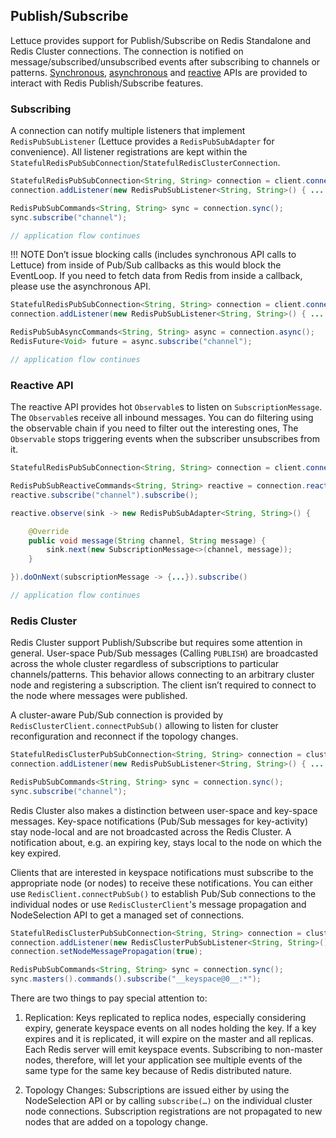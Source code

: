## Publish/Subscribe

Lettuce provides support for Publish/Subscribe on Redis Standalone and
Redis Cluster connections. The connection is notified on
message/subscribed/unsubscribed events after subscribing to channels or
patterns. [Synchronous](connecting-redis.md#basic-usage), [asynchronous](async-api.md)
and [reactive](reactive-api.md) APIs are provided to interact with Redis
Publish/Subscribe features.

### Subscribing

A connection can notify multiple listeners that implement
`RedisPubSubListener` (Lettuce provides a `RedisPubSubAdapter` for
convenience). All listener registrations are kept within the
`StatefulRedisPubSubConnection`/`StatefulRedisClusterConnection`.

``` java
StatefulRedisPubSubConnection<String, String> connection = client.connectPubSub()
connection.addListener(new RedisPubSubListener<String, String>() { ... })

RedisPubSubCommands<String, String> sync = connection.sync();
sync.subscribe("channel");

// application flow continues
```

!!! NOTE
    Don’t issue blocking calls (includes synchronous API calls to Lettuce)
    from inside of Pub/Sub callbacks as this would block the EventLoop. If
    you need to fetch data from Redis from inside a callback, please use
    the asynchronous API.

``` java
StatefulRedisPubSubConnection<String, String> connection = client.connectPubSub()
connection.addListener(new RedisPubSubListener<String, String>() { ... })

RedisPubSubAsyncCommands<String, String> async = connection.async();
RedisFuture<Void> future = async.subscribe("channel");

// application flow continues
```

### Reactive API

The reactive API provides hot `Observable`s to listen on
`SubscriptionMessage`. The `Observable`s receive all
inbound messages. You can do filtering using the observable chain if you
need to filter out the interesting ones, The `Observable` stops
triggering events when the subscriber unsubscribes from it.

``` java
StatefulRedisPubSubConnection<String, String> connection = client.connectPubSub()

RedisPubSubReactiveCommands<String, String> reactive = connection.reactive();
reactive.subscribe("channel").subscribe();

reactive.observe(sink -> new RedisPubSubAdapter<String, String>() {

    @Override
    public void message(String channel, String message) {
        sink.next(new SubscriptionMessage<>(channel, message));
    }

}).doOnNext(subscriptionMessage -> {...}).subscribe()

// application flow continues
```

### Redis Cluster

Redis Cluster support Publish/Subscribe but requires some attention in
general. User-space Pub/Sub messages (Calling `PUBLISH`) are broadcasted
across the whole cluster regardless of subscriptions to particular
channels/patterns. This behavior allows connecting to an arbitrary
cluster node and registering a subscription. The client isn’t required
to connect to the node where messages were published.

A cluster-aware Pub/Sub connection is provided by
`RedisClusterClient.connectPubSub()` allowing to listen for cluster
reconfiguration and reconnect if the topology changes.

``` java
StatefulRedisClusterPubSubConnection<String, String> connection = clusterClient.connectPubSub()
connection.addListener(new RedisPubSubListener<String, String>() { ... })

RedisPubSubCommands<String, String> sync = connection.sync();
sync.subscribe("channel");
```

Redis Cluster also makes a distinction between user-space and key-space
messages. Key-space notifications (Pub/Sub messages for key-activity)
stay node-local and are not broadcasted across the Redis Cluster. A
notification about, e.g. an expiring key, stays local to the node on
which the key expired.

Clients that are interested in keyspace notifications must subscribe to
the appropriate node (or nodes) to receive these notifications. You can
either use `RedisClient.connectPubSub()` to establish Pub/Sub
connections to the individual nodes or use `RedisClusterClient`'s
message propagation and NodeSelection API to get a managed set of
connections.

``` java
StatefulRedisClusterPubSubConnection<String, String> connection = clusterClient.connectPubSub()
connection.addListener(new RedisClusterPubSubListener<String, String>() { ... })
connection.setNodeMessagePropagation(true);

RedisPubSubCommands<String, String> sync = connection.sync();
sync.masters().commands().subscribe("__keyspace@0__:*");
```

There are two things to pay special attention to:

1.  Replication: Keys replicated to replica nodes, especially
    considering expiry, generate keyspace events on all nodes holding
    the key. If a key expires and it is replicated, it will expire on
    the master and all replicas. Each Redis server will emit keyspace
    events. Subscribing to non-master nodes, therefore, will let your
    application see multiple events of the same type for the same key
    because of Redis distributed nature.

2.  Topology Changes: Subscriptions are issued either by using the
    NodeSelection API or by calling `subscribe(…)` on the individual
    cluster node connections. Subscription registrations are not
    propagated to new nodes that are added on a topology change.